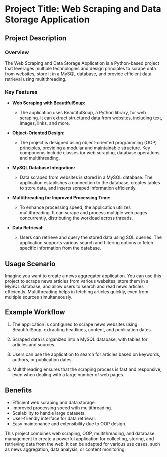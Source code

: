 # Project Title: Web Scraping and Data Storage Application

## Project Description

### Overview
The Web Scraping and Data Storage Application is a Python-based project that leverages multiple technologies and design principles to scrape data from websites, store it in a MySQL database, and provide efficient data retrieval using multithreading.

### Key Features
- **Web Scraping with BeautifulSoup:**
  - The application uses BeautifulSoup, a Python library, for web scraping. It can extract structured data from websites, including text, images, links, and more.

- **Object-Oriented Design:**
  - The project is designed using object-oriented programming (OOP) principles, providing a modular and maintainable structure. Key components include classes for web scraping, database operations, and multithreading.

- **MySQL Database Integration:**
  - Data scraped from websites is stored in a MySQL database. The application establishes a connection to the database, creates tables to store data, and inserts scraped information efficiently.

- **Multithreading for Improved Processing Time:**
  - To enhance processing speed, the application utilizes multithreading. It can scrape and process multiple web pages concurrently, distributing the workload across threads.

- **Data Retrieval:**
  - Users can retrieve and query the stored data using SQL queries. The application supports various search and filtering options to fetch specific information from the database.

## Usage Scenario
Imagine you want to create a news aggregator application. You can use this project to scrape news articles from various websites, store them in a MySQL database, and allow users to search and read news articles efficiently. Multithreading helps in fetching articles quickly, even from multiple sources simultaneously.

## Example Workflow
1. The application is configured to scrape news websites using BeautifulSoup, extracting headlines, content, and publication dates.

2. Scraped data is organized into a MySQL database, with tables for articles and sources.

3. Users can use the application to search for articles based on keywords, authors, or publication dates.

4. Multithreading ensures that the scraping process is fast and responsive, even when dealing with a large number of web pages.

## Benefits
- Efficient web scraping and data storage.
- Improved processing speed with multithreading.
- Scalability to handle large datasets.
- User-friendly interface for data retrieval.
- Easy maintenance and extensibility due to OOP design.

This project combines web scraping, OOP, multithreading, and database management to create a powerful application for collecting, storing, and retrieving data from the web. It can be adapted for various use cases, such as news aggregation, data analysis, or content monitoring.
